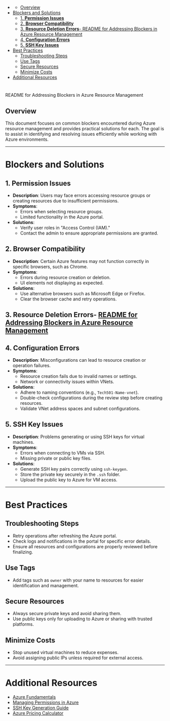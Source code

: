 - [](#)
  - [Overview](#overview)
- [Blockers and Solutions](#blockers-and-solutions)
  - [1. **Permission Issues**](#1-permission-issues)
  - [2. **Browser Compatibility**](#2-browser-compatibility)
  - [3. **Resource Deletion Errors**- README for Addressing Blockers in Azure Resource Management](#3-resource-deletion-errors--readme-for-addressing-blockers-in-azure-resource-management)
  - [4. **Configuration Errors**](#4-configuration-errors)
  - [5. **SSH Key Issues**](#5-ssh-key-issues)
- [Best Practices](#best-practices)
  - [Troubleshooting Steps](#troubleshooting-steps)
  - [Use Tags](#use-tags)
  - [Secure Resources](#secure-resources)
  - [Minimize Costs](#minimize-costs)
- [Additional Resources](#additional-resources)

#

README for Addressing Blockers in Azure Resource Management

## Overview

This document focuses on common blockers encountered during Azure resource management and provides practical solutions for each. The goal is to assist in identifying and resolving issues efficiently while working with Azure environments.

---

# Blockers and Solutions

## 1. **Permission Issues**

- **Description**: Users may face errors accessing resource groups or creating resources due to insufficient permissions.
- **Symptoms**:
  - Errors when selecting resource groups.
  - Limited functionality in the Azure portal.
- **Solutions**:
  - Verify user roles in "Access Control (IAM)."
  - Contact the admin to ensure appropriate permissions are granted.

## 2. **Browser Compatibility**

- **Description**: Certain Azure features may not function correctly in specific browsers, such as Chrome.
- **Symptoms**:
  - Errors during resource creation or deletion.
  - UI elements not displaying as expected.
- **Solutions**:
  - Use alternative browsers such as Microsoft Edge or Firefox.
  - Clear the browser cache and retry operations.

## 3. **Resource Deletion Errors**- [README for Addressing Blockers in Azure Resource Management](#readme-for-addressing-blockers-in-azure-resource-management)

## 4. **Configuration Errors**

- **Description**: Misconfigurations can lead to resource creation or operation failures.
- **Symptoms**:
  - Resource creation fails due to invalid names or settings.
  - Network or connectivity issues within VNets.
- **Solutions**:
  - Adhere to naming conventions (e.g., `Tech501-Name-vnet`).
  - Double-check configurations during the review step before creating resources.
  - Validate VNet address spaces and subnet configurations.

## 5. **SSH Key Issues**

- **Description**: Problems generating or using SSH keys for virtual machines.
- **Symptoms**:
  - Errors when connecting to VMs via SSH.
  - Missing private or public key files.
- **Solutions**:
  - Generate SSH key pairs correctly using `ssh-keygen`.
  - Store the private key securely in the `.ssh` folder.
  - Upload the public key to Azure for VM access.

---

# Best Practices

## Troubleshooting Steps

- Retry operations after refreshing the Azure portal.
- Check logs and notifications in the portal for specific error details.
- Ensure all resources and configurations are properly reviewed before finalizing.

## Use Tags

- Add tags such as `owner` with your name to resources for easier identification and management.

## Secure Resources

- Always secure private keys and avoid sharing them.
- Use public keys only for uploading to Azure or sharing with trusted platforms.

## Minimize Costs

- Stop unused virtual machines to reduce expenses.
- Avoid assigning public IPs unless required for external access.

---

# Additional Resources

- [Azure Fundamentals](https://learn.microsoft.com/en-us/azure/)
- [Managing Permissions in Azure](https://learn.microsoft.com/en-us/azure/role-based-access-control/)
- [SSH Key Generation Guide](https://www.ssh.com/academy/ssh/keygen)
- [Azure Pricing Calculator](https://azure.microsoft.com/en-us/pricing/calculator/)
